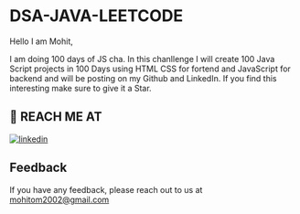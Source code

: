 
# DSA-JAVA-LEETCODE

Hello I am Mohit,
 

I am doing 100 days of JS cha. In this chanllenge I will create 100 Java Script projects in 100 Days using HTML CSS for fortend and JavaScript for backend
and will be posting on my Github and LinkedIn. 
If you find this interesting make sure to give it a Star.
## 🔗 REACH ME AT

[![linkedin](https://img.shields.io/badge/linkedin-0A66C2?style=for-the-badge&logo=linkedin&logoColor=white)](https://www.linkedin.com/in/mohit-kumar-dubey-7b5060203//)


## Feedback

If you have any feedback, please reach out to us at mohitom2002@gmail.com

